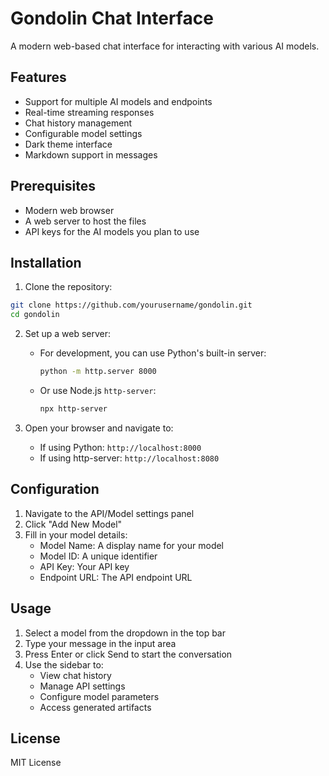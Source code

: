 # Gondolin Chat Interface

A modern web-based chat interface for interacting with various AI models.

## Features

- Support for multiple AI models and endpoints
- Real-time streaming responses
- Chat history management
- Configurable model settings
- Dark theme interface
- Markdown support in messages

## Prerequisites

- Modern web browser
- A web server to host the files
- API keys for the AI models you plan to use

## Installation

1. Clone the repository:
```bash
git clone https://github.com/yourusername/gondolin.git
cd gondolin
```

2. Set up a web server:
   - For development, you can use Python's built-in server:
     ```bash
     python -m http.server 8000
     ```
   - Or use Node.js `http-server`:
     ```bash
     npx http-server
     ```

3. Open your browser and navigate to:
   - If using Python: `http://localhost:8000`
   - If using http-server: `http://localhost:8080`

## Configuration

1. Navigate to the API/Model settings panel
2. Click "Add New Model"
3. Fill in your model details:
   - Model Name: A display name for your model
   - Model ID: A unique identifier
   - API Key: Your API key
   - Endpoint URL: The API endpoint URL

## Usage

1. Select a model from the dropdown in the top bar
2. Type your message in the input area
3. Press Enter or click Send to start the conversation
4. Use the sidebar to:
   - View chat history
   - Manage API settings
   - Configure model parameters
   - Access generated artifacts

## License

MIT License
